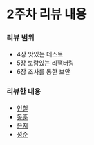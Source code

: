 # 2주차 리뷰 내용

### 리뷰 범위

* 4장 맛있는 테스트
* 5장 보람있는 리팩터링
* 6장 조사를 통한 보안

### 리뷰한 내용

* [인철](broken-reference)
* [동훈](week2/donghun.md)
* [은지](week2/eunji.md)
* [성준](week2/sungjun.md)
